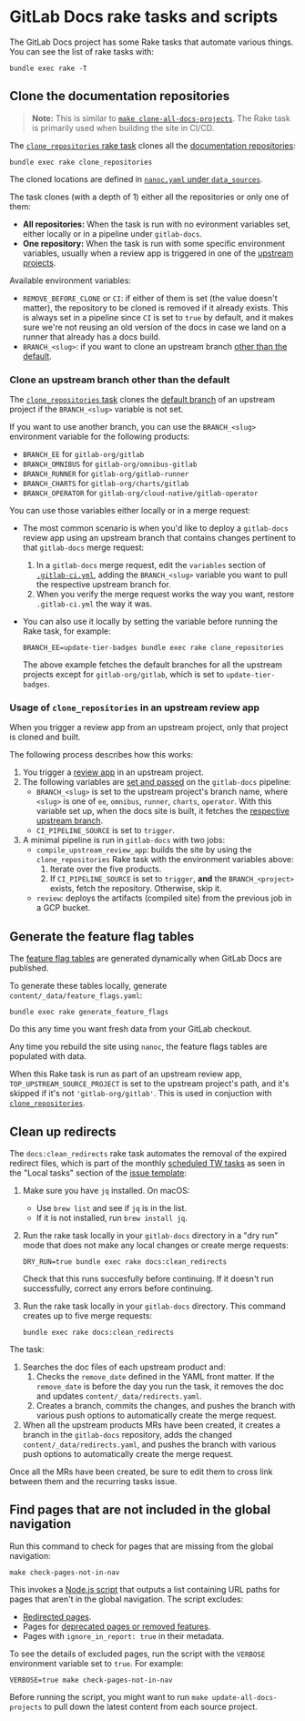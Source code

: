 # GitLab Docs rake tasks and scripts

The GitLab Docs project has some Rake tasks that automate various things. You
can see the list of rake tasks with:

```shell
bundle exec rake -T
```

## Clone the documentation repositories

> **Note:** This is similar to
> [`make clone-all-docs-projects`](setup.md#clone-all-documentation-repositories).
> The Rake task is primarily used when building the site in CI/CD.

The [`clone_repositories` rake task](../lib/tasks/build_site.rake) clones all the
[documentation repositories](architecture.md):

```shell
bundle exec rake clone_repositories
```

The cloned locations are defined in [`nanoc.yaml` under `data_sources`](../nanoc.yaml).

The task clones (with a depth of 1) either all the repositories or only one of them:

- **All repositories:** When the task is run with no evironment variables set,
  either locally or in a pipeline under `gitlab-docs`.
- **One repository:** When the task is run with some specific environment
  variables, usually when a review app is triggered in one of the
  [upstream projects](#usage-of-clone_repositories-in-an-upstream-review-app).

Available environment variables:

- `REMOVE_BEFORE_CLONE` or `CI`: if either of them is set (the value doesn't matter),
  the repository to be cloned is removed if it already exists. This is always
  set in a pipeline since `CI` is set to `true` by default, and it makes sure we're
  not reusing an old version of the docs in case we land on a runner that already
  has a docs build.
- `BRANCH_<slug>`: if you want to clone an upstream branch
  [other than the default](#clone-an-upstream-branch-other-than-the-default).

### Clone an upstream branch other than the default

The
[`clone_repositories` task](https://gitlab.com/gitlab-org/gitlab-docs/-/blob/fd64306b4ba4efd4081ac96e7cf69756fef2ce2f/lib/tasks/build_site.rake#L10)
clones the
[default branch](https://gitlab.com/gitlab-org/gitlab-docs/-/blob/fd64306b4ba4efd4081ac96e7cf69756fef2ce2f/lib/tasks/task_helpers.rb#L41)
of an upstream project if the `BRANCH_<slug>` variable is not set.

If you want to use another branch, you can use the `BRANCH_<slug>` environment
variable for the following products:

- `BRANCH_EE` for `gitlab-org/gitlab`
- `BRANCH_OMNIBUS` for `gitlab-org/omnibus-gitlab`
- `BRANCH_RUNNER` for `gitlab-org/gitlab-runner`
- `BRANCH_CHARTS` for `gitlab-org/charts/gitlab`
- `BRANCH_OPERATOR` for `gitlab-org/cloud-native/gitlab-operator`

You can use those variables either locally or in a merge request:

- The most common scenario is when you'd like to deploy a `gitlab-docs`
  review app using an upstream branch that contains changes pertinent to that
  `gitlab-docs` merge request:

  1. In a `gitlab-docs` merge request, edit the `variables` section of
     [`.gitlab-ci.yml`](../.gitlab-ci.yml), adding the `BRANCH_<slug>` variable
     you want to pull the respective upstream branch for.
  1. When you verify the merge request works the way you want, restore
     `.gitlab-ci.yml` the way it was.

- You can also use it locally by setting the variable before running the Rake task,
  for example:

  ```shell
  BRANCH_EE=update-tier-badges bundle exec rake clone_repositories
  ```

  The above example fetches the default branches for all the upstream projects
  except for `gitlab-org/gitlab`, which is set to `update-tier-badges`.

### Usage of `clone_repositories` in an upstream review app

When you trigger a review app from an upstream project, only that project
is cloned and built.

The following process describes how this works:

1. You trigger a [review app](https://docs.gitlab.com/ee/development/documentation/review_apps.html)
   in an upstream project.
1. The following variables are [set and passed](https://gitlab.com/gitlab-org/gitlab/-/blob/53233de16cafa6544ebe7bfbe41fd65e95645c8e/scripts/trigger-build.rb#L239-337)
   on the `gitlab-docs` pipeline:
   - `BRANCH_<slug>` is set to the upstream project's branch name, where
     `<slug>` is one of `ee`, `omnibus`, `runner`, `charts`, `operator`. With this
     variable set up, when the docs site is built, it fetches the
     [respective upstream branch](#clone-an-upstream-branch-other-than-the-default).
   - `CI_PIPELINE_SOURCE` is set to `trigger`.
1. A minimal pipeline is run in `gitlab-docs` with two jobs:
   - `compile_upstream_review_app`: builds the site by using the `clone_repositories`
     Rake task with the environment variables above:
     1. Iterate over the five products.
     1. If `CI_PIPELINE_SOURCE` is set to `trigger`, **and** the `BRANCH_<project>` exists,
        fetch the repository. Otherwise, skip it.
   - `review`: deploys the artifacts (compiled site) from the previous job in a GCP bucket.

## Generate the feature flag tables

The [feature flag tables](https://docs.gitlab.com/ee/user/feature_flags.html) are generated
dynamically when GitLab Docs are published.

To generate these tables locally, generate `content/_data/feature_flags.yaml`:

```shell
bundle exec rake generate_feature_flags
```

Do this any time you want fresh data from your GitLab checkout.

Any time you rebuild the site using `nanoc`, the feature flags tables are populated with data.

When this Rake task is run as part of an upstream review app,
`TOP_UPSTREAM_SOURCE_PROJECT` is set to the upstream project's path, and it's skipped if
it's not `'gitlab-org/gitlab'`. This is used in conjuction with
[`clone_repositories`](#usage-of-clone_repositories-in-an-upstream-review-app).

## Clean up redirects

The `docs:clean_redirects` rake task automates the removal of the expired redirect files,
which is part of the monthly [scheduled TW tasks](https://about.gitlab.com/handbook/product/ux/technical-writing/#regularly-scheduled-tasks)
as seen in the "Local tasks" section of the [issue template](https://gitlab.com/gitlab-org/technical-writing/-/blob/main/.gitlab/issue_templates/tw-monthly-tasks.md):

1. Make sure you have `jq` installed. On macOS:
   - Use `brew list` and see if `jq` is in the list.
   - If it is not installed, run `brew install jq`.

1. Run the rake task locally in your `gitlab-docs` directory in a "dry run" mode that does not make any local changes or
   create merge requests:

   ```shell
   DRY_RUN=true bundle exec rake docs:clean_redirects
   ```

   Check that this runs succesfully before continuing. If it doesn't run successfully, correct any errors before
   continuing.

1. Run the rake task locally in your `gitlab-docs` directory. This command creates up to five
   merge requests:

   ```shell
   bundle exec rake docs:clean_redirects
   ```

The task:

1. Searches the doc files of each upstream product and:
   1. Checks the `remove_date` defined in the YAML front matter. If the
      `remove_date` is before the day you run the task, it removes the doc
      and updates `content/_data/redirects.yaml`.
   1. Creates a branch, commits the changes, and pushes the branch with
      various push options to automatically create the merge request.
1. When all the upstream products MRs have been created, it creates a branch
   in the `gitlab-docs` repository, adds the changed `content/_data/redirects.yaml`,
   and pushes the branch with various push options to automatically create the
   merge request.

Once all the MRs have been created, be sure to edit them to cross link between
them and the recurring tasks issue.

## Find pages that are not included in the global navigation

Run this command to check for pages that are missing from the global navigation:

```shell
make check-pages-not-in-nav
```

This invokes a [Node.js script](../scripts/pages_not_in_nav.js) that outputs a list containing URL paths for pages
that aren't in the global navigation. The script excludes:

- [Redirected pages](https://docs.gitlab.com/ee/development/documentation/redirects.html).
- Pages for [deprecated pages or removed features](https://docs.gitlab.com/ee/development/documentation/versions.html#deprecations-and-removals).
- Pages with `ignore_in_report: true` in their metadata.

To see the details of excluded pages, run the script with the `VERBOSE` environment variable set to `true`. For example:

```shell
VERBOSE=true make check-pages-not-in-nav
```

Before running the script, you might want to run `make update-all-docs-projects` to pull down the latest content from
each source project.
